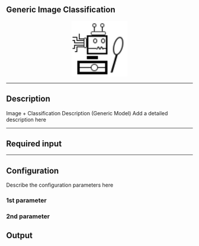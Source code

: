 <!--

  Copyright 2018 FZI Forschungszentrum Informatik

  Licensed under the Apache License, Version 2.0 (the "License");
  you may not use this file except in compliance with the License.
  You may obtain a copy of the License at

      http://www.apache.org/licenses/LICENSE-2.0

  Unless required by applicable law or agreed to in writing, software
  distributed under the License is distributed on an "AS IS" BASIS,
  WITHOUT WARRANTIES OR CONDITIONS OF ANY KIND, either express or implied.
  See the License for the specific language governing permissions and
  limitations under the License.

-->

## Generic Image Classification

<p align="center"> 
    <img src="icon.png" width="150px;" class="pe-image-documentation"/>
</p>

***

## Description

Image  + Classification Description (Generic Model)
Add a detailed description here

***

## Required input


***

## Configuration

Describe the configuration parameters here

### 1st parameter


### 2nd parameter

## Output